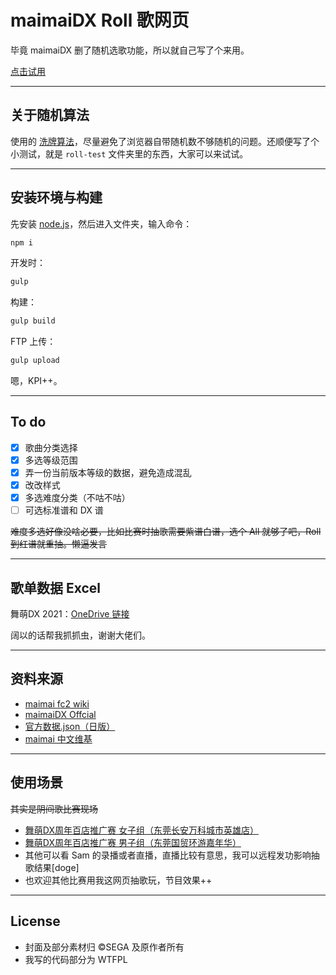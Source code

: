 # maimaiDX Roll 歌网页

毕竟 maimaiDX 删了随机选歌功能，所以就自己写了个来用。

[点击试用](https://roll.maimoe.in/maimai)

---

## 关于随机算法

使用的 [洗牌算法](https://www.zhihu.com/question/68330851)，尽量避免了浏览器自带随机数不够随机的问题。还顺便写了个小测试，就是 `roll-test` 文件夹里的东西，大家可以来试试。

---

## 安装环境与构建

先安装 [node.js](https://nodejs.org)，然后进入文件夹，输入命令：

```bash
npm i
```

开发时：

```bash
gulp
```

构建：

```bash
gulp build
```

FTP 上传：

```bash
gulp upload
```

嗯，KPI++。

---

## To do

- [x] 歌曲分类选择
- [x] 多选等级范围
- [x] 弄一份当前版本等级的数据，避免造成混乱
- [x] 改改样式
- [x] 多选难度分类（不咕不咕）
- [ ] 可选标准谱和 DX 谱

~~难度多选好像没啥必要，比如比赛时抽歌需要紫谱白谱，选个 All 就够了吧，Roll 到红谱就重抽。懒逼发言~~

---

## 歌单数据 Excel

舞萌DX 2021：[OneDrive 链接](https://1drv.ms/x/s!ArePsgkuEqXhqmnLl0QyCovF9Sq1?e=amxLw2)

阔以的话帮我抓抓虫，谢谢大佬们。

---

## 资料来源

- [maimai fc2 wiki](https://maimai.wiki.fc2.com/)
- [maimaiDX Offcial](https://maimai.sega.jp/song/)
- [官方数据.json（日版）](https://maimai.sega.jp/data/DXsongs.json)
- [maimai 中文维基](https://maimai.fandom.com/zh/wiki/Maimai%E4%B8%AD%E6%96%87_%E7%BB%B4%E5%9F%BA)

---

## 使用场景
~~其实是阴间歌比赛现场~~
- [舞萌DX周年百店推广赛 女子组（东莞长安万科城市英雄店）](https://www.bilibili.com/video/BV1DV411t7zi)
- [舞萌DX周年百店推广赛 男子组（东莞国贸环游嘉年华）](https://www.bilibili.com/video/BV17y4y1n7Vs)
- 其他可以看 Sam 的录播或者直播，直播比较有意思，我可以远程发功影响抽歌结果\[doge\]
- 也欢迎其他比赛用我这网页抽歌玩，节目效果++

---

## License
- 封面及部分素材归 &copy;SEGA 及原作者所有
- 我写的代码部分为 WTFPL